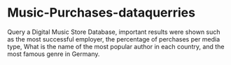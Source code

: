 # Music-Purchases-dataquerries

Query a Digital Music Store Database, important results were shown such as the most successful employer, the percentage of perchases per media type, What is the name of the most popular author in each country, and the most famous genre in Germany.
